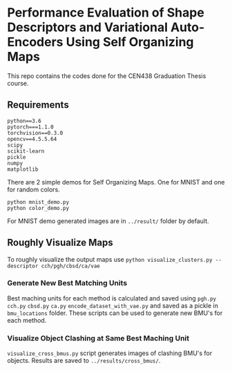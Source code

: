 # Performance Evaluation of Shape Descriptors and Variational Auto-Encoders Using Self Organizing Maps
This repo contains the codes done for the CEN438 Graduation Thesis course.

## Requirements
```
python==3.6
pytorch===1.1.0
torchvision==0.3.0
opencv==4.5.5.64
scipy
scikit-learn
pickle
numpy
matplotlib
```

There are 2 simple demos for Self Organizing Maps. One for MNIST and one for random colors.
```
python mnist_demo.py
python color_demo.py
```
For MNIST demo generated images are in `../result/` folder by default.

## Roughly Visualize Maps
To roughly visualize the output maps use `python visualize_clusters.py --descriptor cch/pgh/cbsd/ca/vae`

### Generate New Best Matching Units
Best maching units for each method is calculated and saved using `pgh.py` `cch.py` `cbsd.py` `ca.py` `encode_dataset_with_vae.py` and saved as a pickle in `bmu_locations` folder. These scripts can be used to generate new BMU's for each method.

### Visualize Object Clashing at Same Best Maching Unit
`visualize_cross_bmus.py` script generates images of clashing BMU's for objects. Results are saved to `../results/cross_bmus/`.
